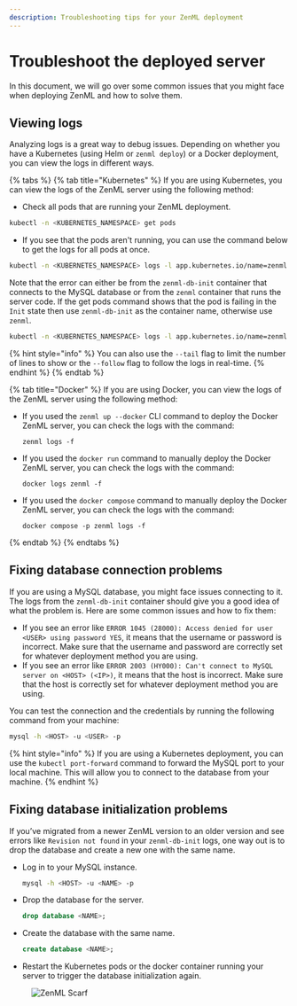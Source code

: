 ```yaml
---
description: Troubleshooting tips for your ZenML deployment
---
```


# Troubleshoot the deployed server

In this document, we will go over some common issues that you might face when deploying ZenML and how to solve them.

## Viewing logs

Analyzing logs is a great way to debug issues. Depending on whether you have a Kubernetes (using Helm or `zenml deploy`) or a Docker deployment, you can view the logs in different ways.

{% tabs %}
{% tab title="Kubernetes" %}
If you are using Kubernetes, you can view the logs of the ZenML server using the following method:

* Check all pods that are running your ZenML deployment.

```bash
kubectl -n <KUBERNETES_NAMESPACE> get pods
```

* If you see that the pods aren't running, you can use the command below to get the logs for all pods at once.

```bash
kubectl -n <KUBERNETES_NAMESPACE> logs -l app.kubernetes.io/name=zenml
```

Note that the error can either be from the `zenml-db-init` container that connects to the MySQL database or from the `zenml` container that runs the server code. If the get pods command shows that the pod is failing in the `Init` state then use `zenml-db-init` as the container name, otherwise use `zenml`.

```bash
kubectl -n <KUBERNETES_NAMESPACE> logs -l app.kubernetes.io/name=zenml -c <CONTAINER_NAME>
```

{% hint style="info" %}
You can also use the `--tail` flag to limit the number of lines to show or the `--follow` flag to follow the logs in real-time.
{% endhint %}
{% endtab %}

{% tab title="Docker" %}
If you are using Docker, you can view the logs of the ZenML server using the following method:

*   If you used the `zenml up --docker` CLI command to deploy the Docker ZenML server, you can check the logs with the command:

    ```shell
    zenml logs -f
    ```
*   If you used the `docker run` command to manually deploy the Docker ZenML server, you can check the logs with the command:

    ```shell
    docker logs zenml -f
    ```
*   If you used the `docker compose` command to manually deploy the Docker ZenML server, you can check the logs with the command:

    ```shell
    docker compose -p zenml logs -f
    ```
{% endtab %}
{% endtabs %}

## Fixing database connection problems

If you are using a MySQL database, you might face issues connecting to it. The logs from the `zenml-db-init` container should give you a good idea of what the problem is. Here are some common issues and how to fix them:

* If you see an error like `ERROR 1045 (28000): Access denied for user <USER> using password YES`, it means that the username or password is incorrect. Make sure that the username and password are correctly set for whatever deployment method you are using.
* If you see an error like `ERROR 2003 (HY000): Can't connect to MySQL server on <HOST> (<IP>)`, it means that the host is incorrect. Make sure that the host is correctly set for whatever deployment method you are using.

You can test the connection and the credentials by running the following command from your machine:

```bash
mysql -h <HOST> -u <USER> -p
```

{% hint style="info" %}
If you are using a Kubernetes deployment, you can use the `kubectl port-forward` command to forward the MySQL port to your local machine. This will allow you to connect to the database from your machine.
{% endhint %}

## Fixing database initialization problems

If you’ve migrated from a newer ZenML version to an older version and see errors like `Revision not found` in your `zenml-db-init` logs, one way out is to drop the database and create a new one with the same name.

*   Log in to your MySQL instance.

    ```bash
    mysql -h <HOST> -u <NAME> -p
    ```
*   Drop the database for the server.

    ```sql
    drop database <NAME>;
    ```
*   Create the database with the same name.

    ```sql
    create database <NAME>;
    ```
* Restart the Kubernetes pods or the docker container running your server to trigger the database initialization again.

<figure><img src="https://static.scarf.sh/a.png?x-pxid=f0b4f458-0a54-4fcd-aa95-d5ee424815bc" alt="ZenML Scarf"><figcaption></figcaption></figure>
